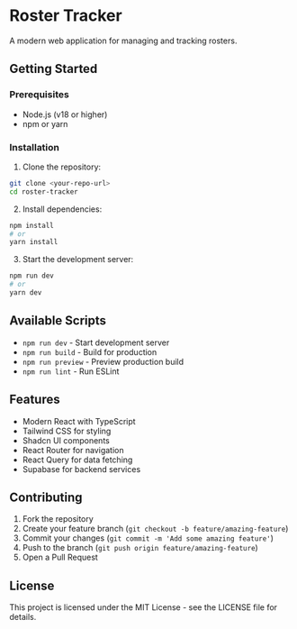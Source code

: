 # Roster Tracker

A modern web application for managing and tracking rosters.

## Getting Started

### Prerequisites

- Node.js (v18 or higher)
- npm or yarn

### Installation

1. Clone the repository:
```bash
git clone <your-repo-url>
cd roster-tracker
```

2. Install dependencies:
```bash
npm install
# or
yarn install
```

3. Start the development server:
```bash
npm run dev
# or
yarn dev
```

## Available Scripts

- `npm run dev` - Start development server
- `npm run build` - Build for production
- `npm run preview` - Preview production build
- `npm run lint` - Run ESLint

## Features

- Modern React with TypeScript
- Tailwind CSS for styling
- Shadcn UI components
- React Router for navigation
- React Query for data fetching
- Supabase for backend services

## Contributing

1. Fork the repository
2. Create your feature branch (`git checkout -b feature/amazing-feature`)
3. Commit your changes (`git commit -m 'Add some amazing feature'`)
4. Push to the branch (`git push origin feature/amazing-feature`)
5. Open a Pull Request

## License

This project is licensed under the MIT License - see the LICENSE file for details.
